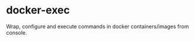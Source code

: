 docker-exec
===========

Wrap, configure and execute commands in docker containers/images from console.
